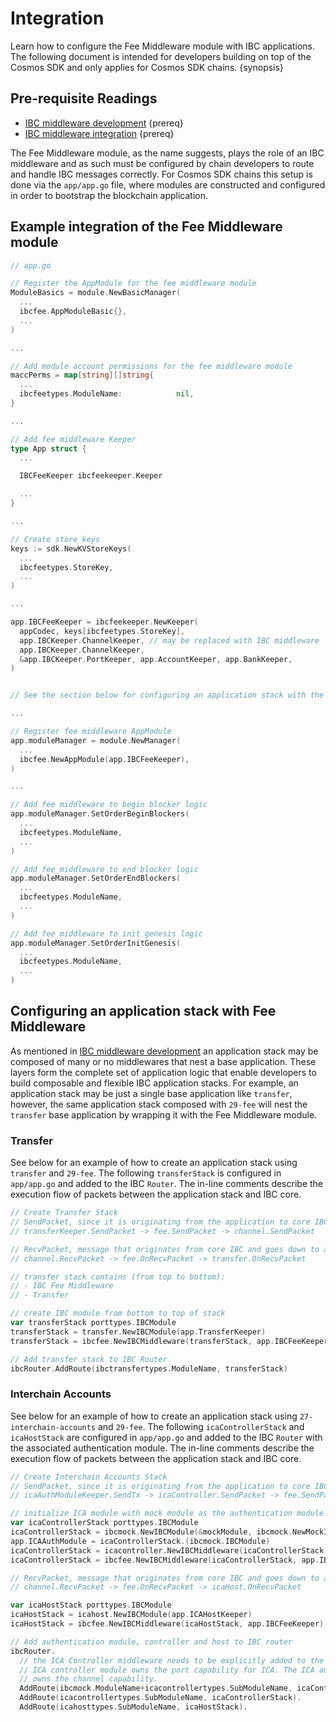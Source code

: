 <!--
order: 2
-->

# Integration

Learn how to configure the Fee Middleware module with IBC applications. The following document is intended for developers building on top of the Cosmos SDK and only applies for Cosmos SDK chains. {synopsis}

## Pre-requisite Readings

* [IBC middleware development](../../ibc/middleware/develop.md) {prereq}
* [IBC middleware integration](../../ibc/middleware/integration.md) {prereq}

The Fee Middleware module, as the name suggests, plays the role of an IBC middleware and as such must be configured by chain developers to route and handle IBC messages correctly.
For Cosmos SDK chains this setup is done via the `app/app.go` file, where modules are constructed and configured in order to bootstrap the blockchain application.

## Example integration of the Fee Middleware module

```go
// app.go

// Register the AppModule for the fee middleware module
ModuleBasics = module.NewBasicManager(
  ...
  ibcfee.AppModuleBasic{},
  ...
)

... 

// Add module account permissions for the fee middleware module
maccPerms = map[string][]string{
  ...
  ibcfeetypes.ModuleName:            nil,
}

...

// Add fee middleware Keeper
type App struct {
  ...

  IBCFeeKeeper ibcfeekeeper.Keeper

  ...
}

...

// Create store keys 
keys := sdk.NewKVStoreKeys(
  ...
  ibcfeetypes.StoreKey,
  ...
)

... 

app.IBCFeeKeeper = ibcfeekeeper.NewKeeper(
  appCodec, keys[ibcfeetypes.StoreKey],
  app.IBCKeeper.ChannelKeeper, // may be replaced with IBC middleware
  app.IBCKeeper.ChannelKeeper,
  &app.IBCKeeper.PortKeeper, app.AccountKeeper, app.BankKeeper,
)


// See the section below for configuring an application stack with the fee middleware module

...

// Register fee middleware AppModule
app.moduleManager = module.NewManager(
  ...
  ibcfee.NewAppModule(app.IBCFeeKeeper),
)

...

// Add fee middleware to begin blocker logic
app.moduleManager.SetOrderBeginBlockers(
  ...
  ibcfeetypes.ModuleName,
  ...
)

// Add fee middleware to end blocker logic
app.moduleManager.SetOrderEndBlockers(
  ...
  ibcfeetypes.ModuleName,
  ...
)

// Add fee middleware to init genesis logic
app.moduleManager.SetOrderInitGenesis(
  ...
  ibcfeetypes.ModuleName,
  ...
)
```

## Configuring an application stack with Fee Middleware

As mentioned in [IBC middleware development](../../ibc/middleware/develop.md) an application stack may be composed of many or no middlewares that nest a base application.
These layers form the complete set of application logic that enable developers to build composable and flexible IBC application stacks.
For example, an application stack may be just a single base application like `transfer`, however, the same application stack composed with `29-fee` will nest the `transfer` base application
by wrapping it with the Fee Middleware module.

### Transfer

See below for an example of how to create an application stack using `transfer` and `29-fee`.
The following `transferStack` is configured in `app/app.go` and added to the IBC `Router`.
The in-line comments describe the execution flow of packets between the application stack and IBC core.

```go
// Create Transfer Stack
// SendPacket, since it is originating from the application to core IBC:
// transferKeeper.SendPacket -> fee.SendPacket -> channel.SendPacket

// RecvPacket, message that originates from core IBC and goes down to app, the flow is the other way
// channel.RecvPacket -> fee.OnRecvPacket -> transfer.OnRecvPacket

// transfer stack contains (from top to bottom):
// - IBC Fee Middleware
// - Transfer

// create IBC module from bottom to top of stack
var transferStack porttypes.IBCModule
transferStack = transfer.NewIBCModule(app.TransferKeeper)
transferStack = ibcfee.NewIBCMiddleware(transferStack, app.IBCFeeKeeper)

// Add transfer stack to IBC Router
ibcRouter.AddRoute(ibctransfertypes.ModuleName, transferStack)
```

### Interchain Accounts

See below for an example of how to create an application stack using `27-interchain-accounts` and `29-fee`.
The following `icaControllerStack` and `icaHostStack` are configured in `app/app.go` and added to the IBC `Router` with the associated authentication module.
The in-line comments describe the execution flow of packets between the application stack and IBC core.

```go
// Create Interchain Accounts Stack
// SendPacket, since it is originating from the application to core IBC:
// icaAuthModuleKeeper.SendTx -> icaController.SendPacket -> fee.SendPacket -> channel.SendPacket

// initialize ICA module with mock module as the authentication module on the controller side
var icaControllerStack porttypes.IBCModule
icaControllerStack = ibcmock.NewIBCModule(&mockModule, ibcmock.NewMockIBCApp("", scopedICAMockKeeper))
app.ICAAuthModule = icaControllerStack.(ibcmock.IBCModule)
icaControllerStack = icacontroller.NewIBCMiddleware(icaControllerStack, app.ICAControllerKeeper)
icaControllerStack = ibcfee.NewIBCMiddleware(icaControllerStack, app.IBCFeeKeeper)

// RecvPacket, message that originates from core IBC and goes down to app, the flow is:
// channel.RecvPacket -> fee.OnRecvPacket -> icaHost.OnRecvPacket

var icaHostStack porttypes.IBCModule
icaHostStack = icahost.NewIBCModule(app.ICAHostKeeper)
icaHostStack = ibcfee.NewIBCMiddleware(icaHostStack, app.IBCFeeKeeper)

// Add authentication module, controller and host to IBC router
ibcRouter.
  // the ICA Controller middleware needs to be explicitly added to the IBC Router because the
  // ICA controller module owns the port capability for ICA. The ICA authentication module
  // owns the channel capability.
  AddRoute(ibcmock.ModuleName+icacontrollertypes.SubModuleName, icaControllerStack) // ica with mock auth module stack route to ica (top level of middleware stack)
  AddRoute(icacontrollertypes.SubModuleName, icaControllerStack).
  AddRoute(icahosttypes.SubModuleName, icaHostStack).
```
